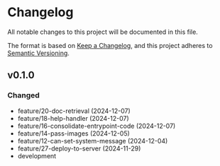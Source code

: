 # Changelog

All notable changes to this project will be documented in this file.

The format is based on [Keep a Changelog](https://keepachangelog.com/en/1.0.0/),
and this project adheres to [Semantic Versioning](https://semver.org/spec/v2.0.0.html).

## v0.1.0

### Changed 
  - feature/20-doc-retrieval (2024-12-07)
  - feature/18-help-handler (2024-12-07)
  - feature/16-consolidate-entrypoint-code (2024-12-07)
  - feature/14-pass-images (2024-12-05)
  - feature/12-can-set-system-message (2024-12-04)
  - feature/27-deploy-to-server (2024-11-29)
  - development